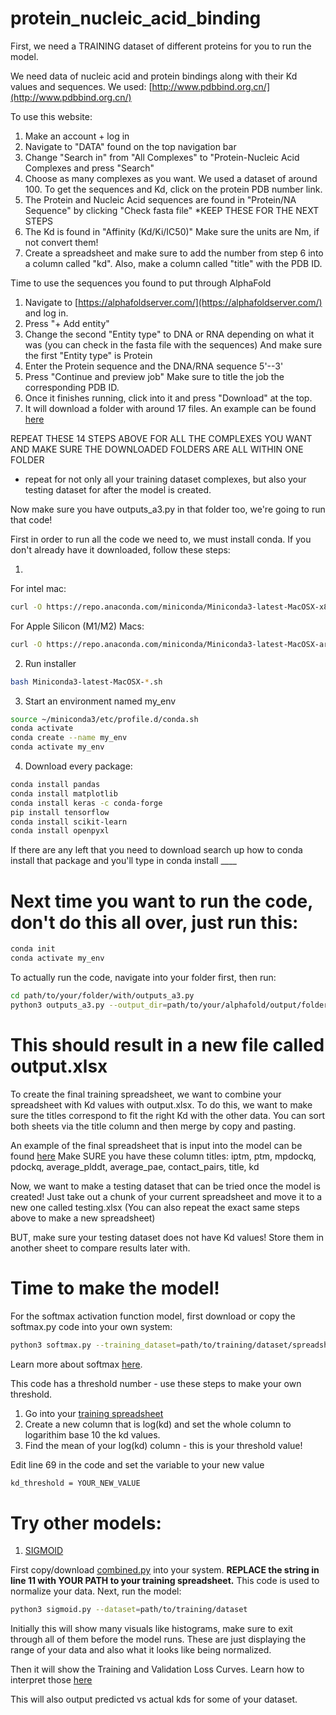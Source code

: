 # protein_nucleic_acid_binding

First, we need a TRAINING dataset of different proteins for you to run the model. 

We need data of nucleic acid and protein bindings along with their Kd values and sequences.
We used: [http://www.pdbbind.org.cn/](http://www.pdbbind.org.cn/)

To use this website:
1. Make an account + log in
2. Navigate to "DATA" found on the top navigation bar
3. Change "Search in" from "All Complexes" to "Protein-Nucleic Acid Complexes and press "Search"
4. Choose as many complexes as you want. We used a dataset of around 100. To get the sequences and Kd, click on the protein PDB number link.
5. The Protein and Nucleic Acid sequences are found in "Protein/NA Sequence" by clicking "Check fasta file" *KEEP THESE FOR THE NEXT STEPS
6. The Kd is found in "Affinity (Kd/Ki/IC50)" Make sure the units are Nm, if not convert them!
7. Create a spreadsheet and make sure to add the number from step 6 into a column called "kd". Also, make a column called "title" with the PDB ID.

Time to use the sequences you found to put through AlphaFold

1. Navigate to [https://alphafoldserver.com/](https://alphafoldserver.com/) and log in.
2. Press "+ Add entity"
3. Change the second "Entity type" to DNA or RNA depending on what it was (you can check in the fasta file with the sequences) And make sure the first "Entity type" is Protein
4. Enter the Protein sequence and the DNA/RNA sequence 5'--3'
5. Press "Continue and preview job" Make sure to title the job the corresponding PDB ID.
6. Once it finishes running, click into it and press "Download" at the top.
7. It will download a folder with around 17 files. An example can be found [here](examples/fold_2g4b)

REPEAT THESE 14 STEPS ABOVE FOR ALL THE COMPLEXES YOU WANT AND MAKE SURE THE DOWNLOADED FOLDERS ARE ALL WITHIN ONE FOLDER
* repeat for not only all your training dataset complexes, but also your testing dataset for after the model is created.

Now make sure you have outputs_a3.py in that folder too, we're going to run that code!

First in order to run all the code we need to, we must install conda. If you don't already have it downloaded, follow these steps:

1.

For intel mac:
```bash
curl -O https://repo.anaconda.com/miniconda/Miniconda3-latest-MacOSX-x86_64.sh
```
For Apple Silicon (M1/M2) Macs:
```bash
curl -O https://repo.anaconda.com/miniconda/Miniconda3-latest-MacOSX-arm64.sh
```

2. Run installer
```bash
bash Miniconda3-latest-MacOSX-*.sh
```

3. Start an environment named my_env
```bash
source ~/miniconda3/etc/profile.d/conda.sh
conda activate
conda create --name my_env
conda activate my_env
```

4. Download every package:
```bash
conda install pandas
conda install matplotlib
conda install keras -c conda-forge
pip install tensorflow
conda install scikit-learn
conda install openpyxl
```
If there are any left that you need to download search up how to conda install that package and you'll type in conda install ____

# Next time you want to run the code, don't do this all over, just run this:
```bash
conda init
conda activate my_env
```

To actually run the code, navigate into your folder first, then run:
```bash
cd path/to/your/folder/with/outputs_a3.py
python3 outputs_a3.py --output_dir=path/to/your/alphafold/output/folders
```
# This should result in a new file called output.xlsx

To create the final training spreadsheet, we want to combine your spreadsheet with Kd values with output.xlsx.
To do this, we want to make sure the titles correspond to fit the right Kd with the other data. 
You can sort both sheets via the title column and then merge by copy and pasting.

An example of the final spreadsheet that is input into the model can be found [here](examples/Data_spreadsheet.xlsx)
Make SURE you have these column titles: iptm,	ptm,	mpdockq,	pdockq,	average_plddt,	average_pae,	contact_pairs,	title,	kd

Now, we want to make a testing dataset that can be tried once the model is created!
Just take out a chunk of your current spreadsheet and move it to a new one called testing.xlsx
(You can also repeat the exact same steps above to make a new spreadsheet)

BUT, make sure your testing dataset does not have Kd values! Store them in another sheet to compare results later with. 

# Time to make the model!
For the softmax activation function model, first download or copy the softmax.py code into your own system:
```bash 
python3 softmax.py --training_dataset=path/to/training/dataset/spreadsheet --testing_dataset=path/to/testing/dataset/spreadsheet
```

Learn more about softmax [here](https://www.geeksforgeeks.org/the-role-of-softmax-in-neural-networks-detailed-explanation-and-applications/).

This code has a threshold number - use these steps to make your own threshold.
1. Go into your [training spreadsheet](examples/Data_spreadsheet.xlsx)
2. Create a new column that is log(kd) and set the whole column to logarithim base 10 the kd values.
3. Find the mean of your log(kd) column - this is your threshold value!

Edit line 69 in the code and set the variable to your new value
```bash
kd_threshold = YOUR_NEW_VALUE
```

# Try other models:

1. [SIGMOID](https://www.sciencedirect.com/topics/computer-science/sigmoid-function#:~:text=A%20Sigmoid%20Function%20is%20defined,in%20outputs%20close%20to%201.)
   
First copy/download [combined.py](combined.py) into your system. **REPLACE the string in line 11 with YOUR PATH to your training spreadsheet.**
This code is used to normalize your data.
Next, run the model:
```bash
python3 sigmoid.py --dataset=path/to/training/dataset
```
Initially this will show many visuals like histograms, make sure to exit through all of them before the model runs. These are just displaying the range of your data and also what it looks like being normalized. 

Then it will show the Training and Validation Loss Curves. Learn how to interpret those [here](https://www.geeksforgeeks.org/training-and-validation-loss-in-deep-learning/)

This will also output predicted vs actual kds for some of your dataset.

